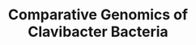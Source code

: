 ---
layout: page
title: Comparative Genomics of Clavibacter Bacteria
permalink: /projects/Comparative-Genomics-of-Clavibacter-Bacteria/
---